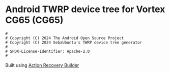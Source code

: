 # Android TWRP device tree for Vortex CG65 (CG65)

```
#
# Copyright (C) 2024 The Android Open Source Project
# Copyright (C) 2024 SebaUbuntu's TWRP device tree generator
#
# SPDX-License-Identifier: Apache-2.0
#
```

Built using [Action Recovery Builder](https://github.com/1ndevelopment/Action-Recovery-Builder)